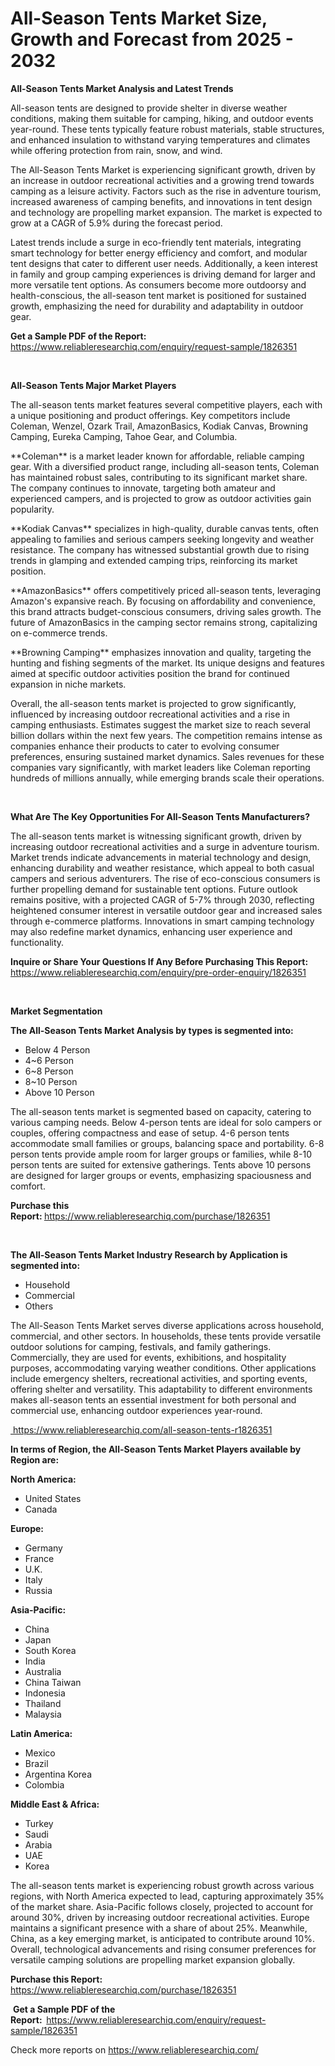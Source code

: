 <p><h1>All-Season Tents Market Size, Growth and Forecast from 2025 - 2032</h1></p><p><strong>All-Season Tents Market Analysis and Latest Trends</strong></p>
<p><p>All-season tents are designed to provide shelter in diverse weather conditions, making them suitable for camping, hiking, and outdoor events year-round. These tents typically feature robust materials, stable structures, and enhanced insulation to withstand varying temperatures and climates while offering protection from rain, snow, and wind.</p><p>The All-Season Tents Market is experiencing significant growth, driven by an increase in outdoor recreational activities and a growing trend towards camping as a leisure activity. Factors such as the rise in adventure tourism, increased awareness of camping benefits, and innovations in tent design and technology are propelling market expansion. The market is expected to grow at a CAGR of 5.9% during the forecast period.</p><p>Latest trends include a surge in eco-friendly tent materials, integrating smart technology for better energy efficiency and comfort, and modular tent designs that cater to different user needs. Additionally, a keen interest in family and group camping experiences is driving demand for larger and more versatile tent options. As consumers become more outdoorsy and health-conscious, the all-season tent market is positioned for sustained growth, emphasizing the need for durability and adaptability in outdoor gear.</p></p>
<p><strong>Get a Sample PDF of the Report:&nbsp;</strong> <a href="https://www.reliableresearchiq.com/enquiry/request-sample/1826351?utm_campaign=3148&utm_medium=2&utm_source=Github&utm_content=ia&utm_term=05042025&utm_id=all-season-tents">https://www.reliableresearchiq.com/enquiry/request-sample/1826351</a></p>
<p>&nbsp;</p>
<p><strong>All-Season Tents Major Market Players</strong></p>
<p><p>The all-season tents market features several competitive players, each with a unique positioning and product offerings. Key competitors include Coleman, Wenzel, Ozark Trail, AmazonBasics, Kodiak Canvas, Browning Camping, Eureka Camping, Tahoe Gear, and Columbia.</p><p>**Coleman** is a market leader known for affordable, reliable camping gear. With a diversified product range, including all-season tents, Coleman has maintained robust sales, contributing to its significant market share. The company continues to innovate, targeting both amateur and experienced campers, and is projected to grow as outdoor activities gain popularity.</p><p>**Kodiak Canvas** specializes in high-quality, durable canvas tents, often appealing to families and serious campers seeking longevity and weather resistance. The company has witnessed substantial growth due to rising trends in glamping and extended camping trips, reinforcing its market position.</p><p>**AmazonBasics** offers competitively priced all-season tents, leveraging Amazon's expansive reach. By focusing on affordability and convenience, this brand attracts budget-conscious consumers, driving sales growth. The future of AmazonBasics in the camping sector remains strong, capitalizing on e-commerce trends.</p><p>**Browning Camping** emphasizes innovation and quality, targeting the hunting and fishing segments of the market. Its unique designs and features aimed at specific outdoor activities position the brand for continued expansion in niche markets.</p><p>Overall, the all-season tents market is projected to grow significantly, influenced by increasing outdoor recreational activities and a rise in camping enthusiasts. Estimates suggest the market size to reach several billion dollars within the next few years. The competition remains intense as companies enhance their products to cater to evolving consumer preferences, ensuring sustained market dynamics. Sales revenues for these companies vary significantly, with market leaders like Coleman reporting hundreds of millions annually, while emerging brands scale their operations.</p></p>
<p>&nbsp;</p>
<p><strong>What Are The Key Opportunities For All-Season Tents Manufacturers?</strong></p>
<p><p>The all-season tents market is witnessing significant growth, driven by increasing outdoor recreational activities and a surge in adventure tourism. Market trends indicate advancements in material technology and design, enhancing durability and weather resistance, which appeal to both casual campers and serious adventurers. The rise of eco-conscious consumers is further propelling demand for sustainable tent options. Future outlook remains positive, with a projected CAGR of 5-7% through 2030, reflecting heightened consumer interest in versatile outdoor gear and increased sales through e-commerce platforms. Innovations in smart camping technology may also redefine market dynamics, enhancing user experience and functionality.</p></p>
<p><strong>Inquire or Share Your Questions If Any Before Purchasing This Report:</strong> <a href="https://www.reliableresearchiq.com/enquiry/pre-order-enquiry/1826351?utm_campaign=3148&utm_medium=2&utm_source=Github&utm_content=ia&utm_term=05042025&utm_id=all-season-tents">https://www.reliableresearchiq.com/enquiry/pre-order-enquiry/1826351</a></p>
<p>&nbsp;</p>
<p><strong>Market Segmentation</strong></p>
<p><strong>The All-Season Tents Market Analysis by types is segmented into:</strong></p>
<p><ul><li>Below 4 Person</li><li>4~6 Person</li><li>6~8 Person</li><li>8~10 Person</li><li>Above 10 Person</li></ul></p>
<p><p>The all-season tents market is segmented based on capacity, catering to various camping needs. Below 4-person tents are ideal for solo campers or couples, offering compactness and ease of setup. 4-6 person tents accommodate small families or groups, balancing space and portability. 6-8 person tents provide ample room for larger groups or families, while 8-10 person tents are suited for extensive gatherings. Tents above 10 persons are designed for larger groups or events, emphasizing spaciousness and comfort.</p></p>
<p><strong>Purchase this Report:&nbsp;</strong><a href="https://www.reliableresearchiq.com/purchase/1826351?utm_campaign=3148&utm_medium=2&utm_source=Github&utm_content=ia&utm_term=05042025&utm_id=all-season-tents">https://www.reliableresearchiq.com/purchase/1826351</a></p>
<p>&nbsp;</p>
<p><strong>The All-Season Tents Market Industry Research by Application is segmented into:</strong></p>
<p><ul><li>Household</li><li>Commercial</li><li>Others</li></ul></p>
<p><p>The All-Season Tents Market serves diverse applications across household, commercial, and other sectors. In households, these tents provide versatile outdoor solutions for camping, festivals, and family gatherings. Commercially, they are used for events, exhibitions, and hospitality purposes, accommodating varying weather conditions. Other applications include emergency shelters, recreational activities, and sporting events, offering shelter and versatility. This adaptability to different environments makes all-season tents an essential investment for both personal and commercial use, enhancing outdoor experiences year-round.</p></p>
<p><a href="https://www.reliableresearchiq.com/all-season-tents-r1826351?utm_campaign=3148&utm_medium=2&utm_source=Github&utm_content=ia&utm_term=05042025&utm_id=all-season-tents">&nbsp;https://www.reliableresearchiq.com/all-season-tents-r1826351</a></p>
<p><strong>In terms of Region, the All-Season Tents Market Players available by Region are:</strong></p>
<p>
    <p> <strong> North America: </strong>
        <ul>
            <li>United States</li>
            <li>Canada</li>
        </ul>
        </p> 
    <p> <strong> Europe: </strong>
        <ul>
            <li>Germany</li>
            <li>France</li>
            <li>U.K.</li>
            <li>Italy</li>
            <li>Russia</li>
        </ul>
        </p> 
    <p> <strong> Asia-Pacific: </strong>
        <ul>
            <li>China</li>
            <li>Japan</li>
            <li>South Korea</li>
            <li>India</li>
            <li>Australia</li>
            <li>China Taiwan</li>
            <li>Indonesia</li>
            <li>Thailand</li>
            <li>Malaysia</li>
        </ul>
        </p> 
    <p> <strong> Latin America: </strong>
        <ul>
            <li>Mexico</li>
            <li>Brazil</li>
            <li>Argentina Korea</li>
            <li>Colombia</li>
        </ul>
        </p> 
    <p> <strong> Middle East & Africa: </strong>
        <ul>
            <li>Turkey</li>
            <li>Saudi</li>
            <li>Arabia</li>
            <li>UAE</li>
            <li>Korea</li>
        </ul>
    </p>
    </p>
<p><p>The all-season tents market is experiencing robust growth across various regions, with North America expected to lead, capturing approximately 35% of the market share. Asia-Pacific follows closely, projected to account for around 30%, driven by increasing outdoor recreational activities. Europe maintains a significant presence with a share of about 25%. Meanwhile, China, as a key emerging market, is anticipated to contribute around 10%. Overall, technological advancements and rising consumer preferences for versatile camping solutions are propelling market expansion globally.</p></p>
<p><strong>Purchase this Report: </strong><a href="https://www.reliableresearchiq.com/purchase/1826351?utm_campaign=3148&utm_medium=2&utm_source=Github&utm_content=ia&utm_term=05042025&utm_id=all-season-tents">https://www.reliableresearchiq.com/purchase/1826351</a></p>
<p>&nbsp;<strong>Get a Sample PDF of the Report:&nbsp;&nbsp;</strong><a href="https://www.reliableresearchiq.com/enquiry/request-sample/1826351?utm_campaign=3148&utm_medium=2&utm_source=Github&utm_content=ia&utm_term=05042025&utm_id=all-season-tents">https://www.reliableresearchiq.com/enquiry/request-sample/1826351</a></p>
<p><strong></strong></p>
<p>Check more reports on <a href="https://www.reliableresearchiq.com/?utm_campaign=3148&utm_medium=2&utm_source=Github&utm_content=ia&utm_term=05042025&utm_id=all-season-tents">https://www.reliableresearchiq.com/</a></p>